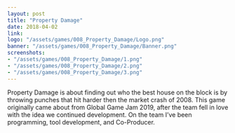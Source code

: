 ```yaml
---
layout: post
title: "Property Damage"
date: 2018-04-02
link: 
logo: "/assets/games/008_Property_Damage/Logo.png"
banner: "/assets/games/008_Property_Damage/Banner.png"
screenshots:
- "/assets/games/008_Property_Damage/1.png"
- "/assets/games/008_Property_Damage/2.png"
- "/assets/games/008_Property_Damage/3.png"
---
```


Property Damage is about finding out who the best house on the block is by throwing punches that hit harder then the market crash of 2008. This game originally came about from Global Game Jam 2019, after the team fell in love with the idea we continued development. 
On the team I’ve been programming, tool development, and Co-Producer. 
